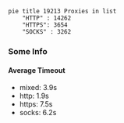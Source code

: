 
```mermaid
pie title 19213 Proxies in list
    "HTTP" : 14262
    "HTTPS": 3654
    "SOCKS" : 3262
```

### Some Info
#### Average Timeout

- mixed: 3.9s
- http: 1.9s
- https: 7.5s
- socks: 6.2s